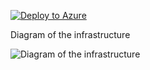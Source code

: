 [![Deploy to Azure](https://aka.ms/deploytoazurebutton)](https://portal.azure.com/#create/Microsoft.Template/uri/https%3A%2F%2Fraw.githubusercontent.com%2Fjimgodden%2FAzure_Networking_Labs%2F%2FAzure_TrafficManager_Sandbox%2Fsrc%2Fmain.json)


Diagram of the infrastructure

![Diagram of the infrastructure](diagram.drawio.png)
